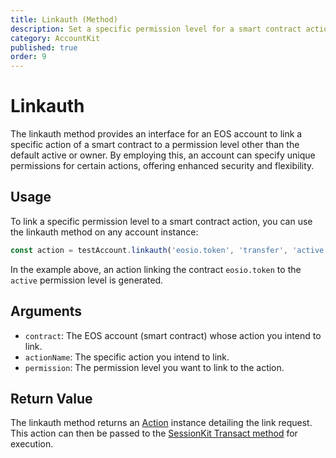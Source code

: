 ```yaml
---
title: Linkauth (Method)
description: Set a specific permission level for a smart contract action.
category: AccountKit
published: true
order: 9
---
```


# Linkauth

The linkauth method provides an interface for an EOS account to link a specific action of a smart contract to a permission level other than the default active or owner. By employing this, an account can specify unique permissions for certain actions, offering enhanced security and flexibility.

## Usage

To link a specific permission level to a smart contract action, you can use the linkauth method on any account instance:

```typescript
const action = testAccount.linkauth('eosio.token', 'transfer', 'active');
```

In the example above, an action linking the contract `eosio.token` to the `active` permission level is generated.

## Arguments

- `contract`: The EOS account (smart contract) whose action you intend to link.
- `actionName`: The specific action you intend to link.
- `permission`: The permission level you want to link to the action.

## Return Value

The linkauth method returns an [Action](/docs/antelope/action) instance detailing the link request. This action can then be passed to the [SessionKit Transact method](/docs/session-kit/transact) for execution.
